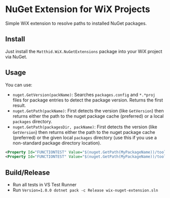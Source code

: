 # NuGet Extension for WiX Projects

Simple WiX extension to resolve paths to installed NuGet packages.

## Install

Just install the `Matthid.WiX.NuGetExtensions` package into your WiX project via NuGet.

## Usage

You can use:

- `nuget.GetVersion(packName)`: Searches `packages.config` and `*.*proj` files for package entries to detect the package version. Returns the first result.
- `nuget.GetPath(packName)`: First detects the version (like `GetVersion`) then returns either the path to the nuget package cache (preferred) or a local `packages` directory.
- `nuget.GetPath(packagesDir, packName)`: First detects the version (like `GetVersion`) then returns either the path to the nuget package cache (preferred) or the given local `packages` directory (use this if you use a non-standard package directory location).

```xml
<Property Id="FUNCTIONTEST" Value="$(nuget.GetPath(MyPackageName))/tools/Installer.msi" />
<Property Id="FUNCTIONTEST" Value="$(nuget.GetPath(MyPackageName))/tools/Installer_$(nuget.GetVersion(MyPackageName)).msi" />
```

## Build/Release

- Run all tests in VS Test Runner
- Run `Version=1.0.0 dotnet pack -c Release wix-nuget-extension.sln`
